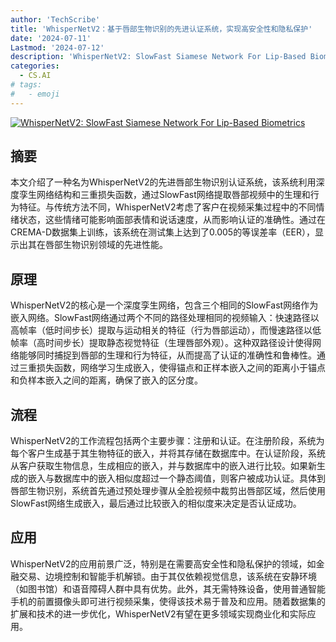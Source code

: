 ```yaml
---
author: 'TechScribe'
title: 'WhisperNetV2：基于唇部生物识别的先进认证系统，实现高安全性和隐私保护'
date: '2024-07-11'
Lastmod: '2024-07-12'
description: 'WhisperNetV2: SlowFast Siamese Network For Lip-Based Biometrics'
categories:
  - CS.AI
# tags:
#   - emoji
---
```


[![WhisperNetV2: SlowFast Siamese Network For Lip-Based Biometrics](https://arxiv-research-1301205113.cos.ap-guangzhou.myqcloud.com/images/2407.08717v1.pdf_0.jpg)](https://arxiv.org/abs/2407.08717v1)

## 摘要

本文介绍了一种名为WhisperNetV2的先进唇部生物识别认证系统，该系统利用深度孪生网络结构和三重损失函数，通过SlowFast网络提取唇部视频中的生理和行为特征。与传统方法不同，WhisperNetV2考虑了客户在视频采集过程中的不同情绪状态，这些情绪可能影响面部表情和说话速度，从而影响认证的准确性。通过在CREMA-D数据集上训练，该系统在测试集上达到了0.005的等误差率（EER），显示出其在唇部生物识别领域的先进性能。<!--more-->

## 原理

WhisperNetV2的核心是一个深度孪生网络，包含三个相同的SlowFast网络作为嵌入网络。SlowFast网络通过两个不同的路径处理相同的视频输入：快速路径以高帧率（低时间步长）提取与运动相关的特征（行为唇部运动），而慢速路径以低帧率（高时间步长）提取静态视觉特征（生理唇部外观）。这种双路径设计使得网络能够同时捕捉到唇部的生理和行为特征，从而提高了认证的准确性和鲁棒性。通过三重损失函数，网络学习生成嵌入，使得锚点和正样本嵌入之间的距离小于锚点和负样本嵌入之间的距离，确保了嵌入的区分度。

## 流程

WhisperNetV2的工作流程包括两个主要步骤：注册和认证。在注册阶段，系统为每个客户生成基于其生物特征的嵌入，并将其存储在数据库中。在认证阶段，系统从客户获取生物信息，生成相应的嵌入，并与数据库中的嵌入进行比较。如果新生成的嵌入与数据库中的嵌入相似度超过一个静态阈值，则客户被成功认证。具体到唇部生物识别，系统首先通过预处理步骤从全脸视频中裁剪出唇部区域，然后使用SlowFast网络生成嵌入，最后通过比较嵌入的相似度来决定是否认证成功。

## 应用

WhisperNetV2的应用前景广泛，特别是在需要高安全性和隐私保护的领域，如金融交易、边境控制和智能手机解锁。由于其仅依赖视觉信息，该系统在安静环境（如图书馆）和语音障碍人群中具有优势。此外，其无需特殊设备，使用普通智能手机的前置摄像头即可进行视频采集，使得该技术易于普及和应用。随着数据集的扩展和技术的进一步优化，WhisperNetV2有望在更多领域实现商业化和实际应用。